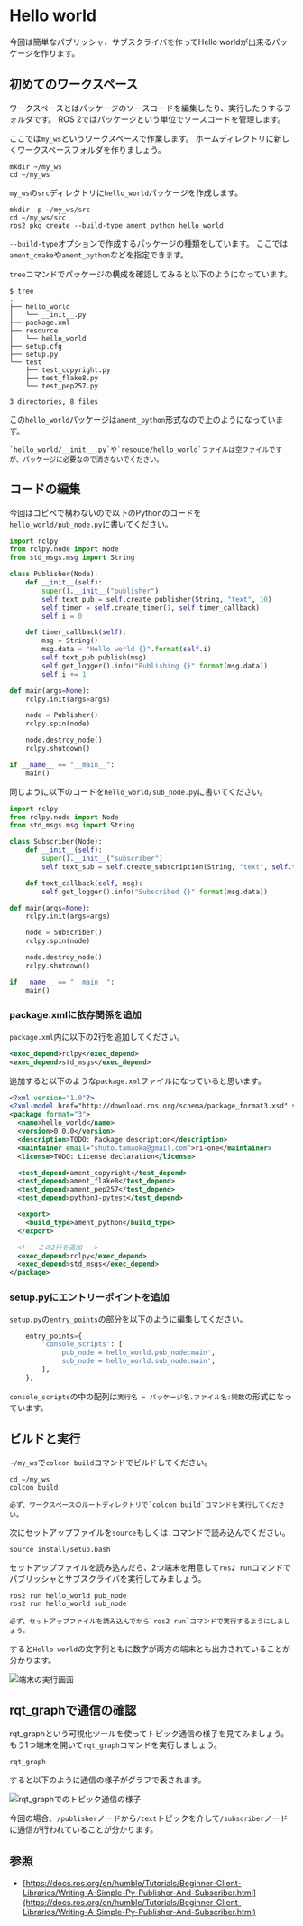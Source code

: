 # Hello world

今回は簡単なパブリッシャ、サブスクライバを作ってHello worldが出来るパッケージを作ります。

## 初めてのワークスペース

ワークスペースとはパッケージのソースコードを編集したり、実行したりするフォルダです。
ROS 2ではパッケージという単位でソースコードを管理します。

ここでは`my_ws`というワークスペースで作業します。
ホームディレクトリに新しくワークスペースフォルダを作りましょう。

```none
mkdir ~/my_ws
cd ~/my_ws
```

`my_ws`の`src`ディレクトリに`hello_world`パッケージを作成します。

```none
mkdir -p ~/my_ws/src
cd ~/my_ws/src
ros2 pkg create --build-type ament_python hello_world
```

`--build-type`オプションで作成するパッケージの種類をしています。
ここでは`ament_cmake`や`ament_python`などを指定できます。

`tree`コマンドでパッケージの構成を確認してみると以下のようになっています。

```
$ tree
.
├── hello_world
│   └── __init__.py
├── package.xml
├── resource
│   └── hello_world
├── setup.cfg
├── setup.py
└── test
    ├── test_copyright.py
    ├── test_flake8.py
    └── test_pep257.py

3 directories, 8 files
```

この`hello_world`パッケージは`ament_python`形式なので上のようになっています。

```{note}
`hello_world/__init__.py`や`resouce/hello_world`ファイルは空ファイルですが、パッケージに必要なので消さないでください。
```

## コードの編集

今回はコピペで構わないので以下のPythonのコードを`hello_world/pub_node.py`に書いてください。

```py
import rclpy
from rclpy.node import Node
from std_msgs.msg import String

class Publisher(Node):
    def __init__(self):
        super().__init__("publisher")
        self.text_pub = self.create_publisher(String, "text", 10)
        self.timer = self.create_timer(1, self.timer_callback)
        self.i = 0

    def timer_callback(self):
        msg = String()
        msg.data = "Hello world {}".format(self.i)
        self.text_pub.publish(msg)
        self.get_logger().info("Publishing {}".format(msg.data))
        self.i += 1

def main(args=None):
    rclpy.init(args=args)

    node = Publisher()
    rclpy.spin(node)

    node.destroy_node()
    rclpy.shutdown()

if __name__ == "__main__":
    main()
```

同じように以下のコードを`hello_world/sub_node.py`に書いてください。

```py
import rclpy
from rclpy.node import Node
from std_msgs.msg import String

class Subscriber(Node):
    def __init__(self):
        super().__init__("subscriber")
        self.text_sub = self.create_subscription(String, "text", self.text_callback, 10)

    def text_callback(self, msg):
        self.get_logger().info("Subscribed {}".format(msg.data))

def main(args=None):
    rclpy.init(args=args)

    node = Subscriber()
    rclpy.spin(node)

    node.destroy_node()
    rclpy.shutdown()

if __name__ == "__main__":
    main()
```

### package.xmlに依存関係を追加

`package.xml`内に以下の2行を追加してください。

```xml
<exec_depend>rclpy</exec_depend>
<exec_depend>std_msgs</exec_depend>
```

追加すると以下のような`package.xml`ファイルになっていると思います。

```xml
<?xml version="1.0"?>
<?xml-model href="http://download.ros.org/schema/package_format3.xsd" schematypens="http://www.w3.org/2001/XMLSchema"?>
<package format="3">
  <name>hello_world</name>
  <version>0.0.0</version>
  <description>TODO: Package description</description>
  <maintainer email="shuto.tamaoka@gmail.com">ri-one</maintainer>
  <license>TODO: License declaration</license>

  <test_depend>ament_copyright</test_depend>
  <test_depend>ament_flake8</test_depend>
  <test_depend>ament_pep257</test_depend>
  <test_depend>python3-pytest</test_depend>

  <export>
    <build_type>ament_python</build_type>
  </export>

  <!-- この2行を追加 -->
  <exec_depend>rclpy</exec_depend>
  <exec_depend>std_msgs</exec_depend>
</package>
```

### setup.pyにエントリーポイントを追加

`setup.py`の`entry_points`の部分を以下のように編集してください。

```py
    entry_points={
        'console_scripts': [
            'pub_node = hello_world.pub_node:main',
            'sub_node = hello_world.sub_node:main',
        ],
    },
```

`console_scripts`の中の配列は`実行名 = パッケージ名.ファイル名:関数`の形式になっています。

## ビルドと実行

`~/my_ws`で`colcon build`コマンドでビルドしてください。

```none
cd ~/my_ws
colcon build
```

```{note}
必ず、ワークスペースのルートディレクトリで`colcon build`コマンドを実行してください。
```

次にセットアップファイルを`source`もしくは`.`コマンドで読み込んでください。

```none
source install/setup.bash
```

セットアップファイルを読み込んだら、2つ端末を用意して`ros2 run`コマンドでパブリッシャとサブスクライバを実行してみましょう。

```none
ros2 run hello_world pub_node
ros2 run hello_world sub_node
```

```{note}
必ず、セットアップファイルを読み込んでから`ros2 run`コマンドで実行するようにしましょう。
```

すると`Hello world`の文字列ともに数字が両方の端末とも出力されていることが分かります。

![端末の実行画面](hello-world-terminal.png)

## rqt_graphで通信の確認

rqt_graphという可視化ツールを使ってトピック通信の様子を見てみましょう。
もう1つ端末を開いて`rqt_graph`コマンドを実行しましょう。

```none
rqt_graph
```

すると以下のように通信の様子がグラフで表されます。

![rqt_graphでのトピック通信の様子](hello-world-rqt-graph.png)

今回の場合、`/publisher`ノードから`/text`トピックを介して`/subscriber`ノードに通信が行われていることが分かります。

## 参照

- [https://docs.ros.org/en/humble/Tutorials/Beginner-Client-Libraries/Writing-A-Simple-Py-Publisher-And-Subscriber.html](https://docs.ros.org/en/humble/Tutorials/Beginner-Client-Libraries/Writing-A-Simple-Py-Publisher-And-Subscriber.html)
